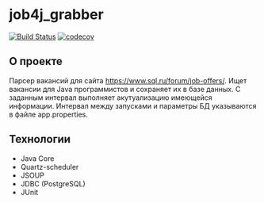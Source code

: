 # job4j_grabber

[![Build Status](https://travis-ci.com/elvolt/job4j_grabber.svg?branch=master)](https://travis-ci.com/elvolt/job4j_grabber)
[![codecov](https://codecov.io/gh/elvolt/job4j_grabber/branch/master/graph/badge.svg)](https://codecov.io/gh/elvolt/job4j_grabber)

## О проекте
Парсер вакансий для сайта https://www.sql.ru/forum/job-offers/.
Ищет вакансии для Java программистов и сохраняет их в базе данных.
С заданным интервал выполняет акутуализацию имеющейся информации.
Интервал между запусками и параметры БД указываются в файле app.properties.

## Технологии
- Java Core
- Quartz-scheduler
- JSOUP
- JDBC (PostgreSQL)
- JUnit